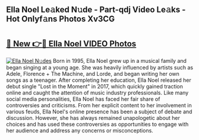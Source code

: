 ## Ella Noel Le𝚊ked N𝚞de - Part-qdj Video Le𝚊ks - Hot Onlyf𝚊ns Photos Xv3CG

# <h2><a href="http://ab56115.deff.icu/?id=Ella+Noel">🔗 New 👉🔴 Ella Noel VIDEO Photos</a></h2>

[![Ella Noel N𝚞des](https://i.imgur.com/rIISA9y.gif)](http://ab56115.deff.icu/?id=Ella+Noel)
Born in 1995, Ella Noel grew up in a musical family and began singing at a young age. She was heavily influenced by artists such as Adele, Florence + The Machine, and Lorde, and began writing her own songs as a teenager. After completing her education, Ella Noel released her debut single "Lost in the Moment" in 2017, which quickly gained traction online and caught the attention of music industry professionals. Like many social media personalities, Ella Noel has faced her fair share of controversies and criticisms. From her explicit content to her involvement in various feuds, Ella Noel's online presence has been a subject of debate and discussion. However, she has always remained unapologetic about her choices and has used these controversies as opportunities to engage with her audience and address any concerns or misconceptions.
